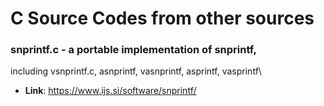 # C Source Codes from other sources

### snprintf.c - a portable implementation of snprintf,
including vsnprintf.c, asnprintf, vasnprintf, asprintf, vasprintf\

- **Link**: https://www.ijs.si/software/snprintf/ 